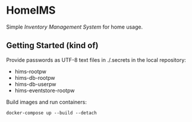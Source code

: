 # HomeIMS

Simple *Inventory Management System* for home usage.

## Getting Started (kind of)

Provide passwords as UTF-8 text files in ./.secrets in the local repository:

- hims-rootpw
- hims-db-rootpw
- hims-db-userpw
- hims-eventstore-rootpw

Build images and run containers:

```
docker-compose up --build --detach
```
